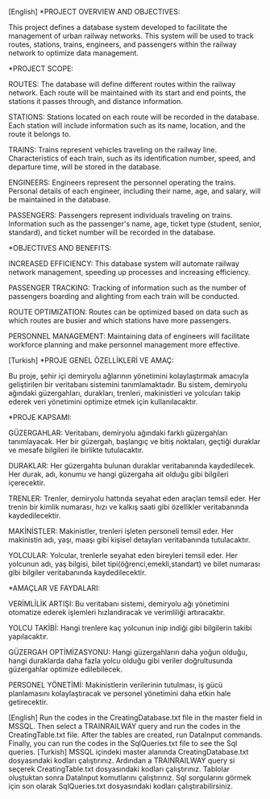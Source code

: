 [English]
*PROJECT OVERVIEW AND OBJECTIVES:

This project defines a database system developed to facilitate the management of urban railway networks. This system will be used to track routes, stations, trains, engineers, and passengers within the railway network to optimize data management.

*PROJECT SCOPE:

ROUTES: The database will define different routes within the railway network. Each route will be maintained with its start and end points, the stations it passes through, and distance information.

STATIONS: Stations located on each route will be recorded in the database. Each station will include information such as its name, location, and the route it belongs to.

TRAINS: Trains represent vehicles traveling on the railway line. Characteristics of each train, such as its identification number, speed, and departure time, will be stored in the database.

ENGINEERS: Engineers represent the personnel operating the trains. Personal details of each engineer, including their name, age, and salary, will be maintained in the database.

PASSENGERS: Passengers represent individuals traveling on trains. Information such as the passenger's name, age, ticket type (student, senior, standard), and ticket number will be recorded in the database.

*OBJECTIVES AND BENEFITS:

INCREASED EFFICIENCY: This database system will automate railway network management, speeding up processes and increasing efficiency.

PASSENGER TRACKING: Tracking of information such as the number of passengers boarding and alighting from each train will be conducted.

ROUTE OPTIMIZATION: Routes can be optimized based on data such as which routes are busier and which stations have more passengers.

PERSONNEL MANAGEMENT: Maintaining data of engineers will facilitate workforce planning and make personnel management more effective.




[Turkish]
*PROJE GENEL ÖZELLİKLERİ VE AMAÇ:

Bu proje, şehir içi demiryolu ağlarının yönetimini kolaylaştırmak amacıyla geliştirilen bir veritabanı sistemini tanımlamaktadır. Bu sistem, demiryolu ağındaki güzergahları, durakları, trenleri, makinistleri ve yolcuları takip ederek veri yönetimini optimize etmek için kullanılacaktır.

*PROJE KAPSAMI:

GÜZERGAHLAR: Veritabanı, demiryolu ağındaki farklı güzergahları tanımlayacak. Her bir güzergah, başlangıç ve bitiş noktaları, geçtiği duraklar ve mesafe bilgileri ile birlikte tutulacaktır.

DURAKLAR: Her güzergahta bulunan duraklar veritabanında kaydedilecek. Her durak, adı, konumu ve hangi güzergaha ait olduğu gibi bilgileri içerecektir.

TRENLER: Trenler, demiryolu hattında seyahat eden araçları temsil eder. Her trenin bir kimlik numarası, hızı ve kalkış saati gibi özellikler veritabanında kaydedilecektir.

MAKİNİSTLER: Makinistler, trenleri işleten personeli temsil eder. Her makinistin adı, yaşı, maaşı gibi kişisel detayları veritabanında tutulacaktır.

YOLCULAR: Yolcular, trenlerle seyahat eden bireyleri temsil eder. Her yolcunun adı, yaş bilgisi, bilet tipi(öğrenci,emekli,standart) ve bilet numarası gibi bilgiler veritabanında kaydedilecektir.

*AMAÇLAR VE FAYDALARI:

VERİMLİLİK ARTIŞI: Bu veritabanı sistemi, demiryolu ağı yönetimini otomatize ederek işlemleri hızlandıracak ve verimliliği artıracaktır.

YOLCU TAKİBİ: Hangi trenlere kaç yolcunun inip indiği gibi bilgilerin takibi yapılacaktır.

GÜZERGAH OPTİMİZASYONU: Hangi güzergahların daha yoğun olduğu, hangi duraklarda daha fazla yolcu olduğu gibi veriler doğrultusunda güzergahlar optimize edilebilecek.

PERSONEL YÖNETİMİ: Makinistlerin verilerinin tutulması, iş gücü planlamasını kolaylaştıracak ve personel yönetimini daha etkin hale getirecektir.





[English]
Run the codes in the CreatingDatabase.txt file in the master field in MSSQL.
Then select a TRAINRAILWAY query and run the codes in the CreatingTable.txt file. 
After the tables are created, run DataInput commands. 
Finally, you can run the codes in the SqlQueries.txt file to see the Sql queries.
[Turkish]
MSSQL içindeki master alanında CreatingDatabase.txt dosyasındaki kodları çalıştırınız. 
Ardından a TRAINRAILWAY query si seçerek CreatingTable.txt dosyasındaki kodları çalıştırınız. 
Tablolar oluştuktan sonra DataInput komutlarını çalıştırınız. 
Sql sorgularını görmek için son olarak SqlQueries.txt dosyasındaki kodları çalıştırabilirsiniz.
